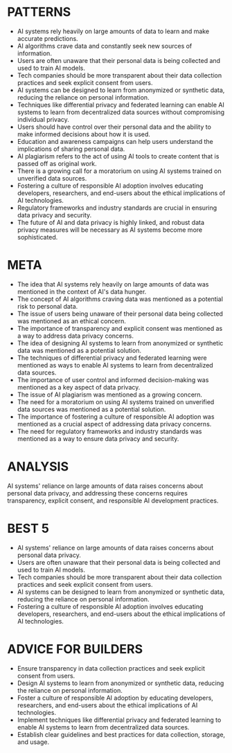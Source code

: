 # PATTERNS
* AI systems rely heavily on large amounts of data to learn and make accurate predictions.
* AI algorithms crave data and constantly seek new sources of information.
* Users are often unaware that their personal data is being collected and used to train AI models.
* Tech companies should be more transparent about their data collection practices and seek explicit consent from users.
* AI systems can be designed to learn from anonymized or synthetic data, reducing the reliance on personal information.
* Techniques like differential privacy and federated learning can enable AI systems to learn from decentralized data sources without compromising individual privacy.
* Users should have control over their personal data and the ability to make informed decisions about how it is used.
* Education and awareness campaigns can help users understand the implications of sharing personal data.
* AI plagiarism refers to the act of using AI tools to create content that is passed off as original work.
* There is a growing call for a moratorium on using AI systems trained on unverified data sources.
* Fostering a culture of responsible AI adoption involves educating developers, researchers, and end-users about the ethical implications of AI technologies.
* Regulatory frameworks and industry standards are crucial in ensuring data privacy and security.
* The future of AI and data privacy is highly linked, and robust data privacy measures will be necessary as AI systems become more sophisticated.

# META
* The idea that AI systems rely heavily on large amounts of data was mentioned in the context of AI's data hunger.
* The concept of AI algorithms craving data was mentioned as a potential risk to personal data.
* The issue of users being unaware of their personal data being collected was mentioned as an ethical concern.
* The importance of transparency and explicit consent was mentioned as a way to address data privacy concerns.
* The idea of designing AI systems to learn from anonymized or synthetic data was mentioned as a potential solution.
* The techniques of differential privacy and federated learning were mentioned as ways to enable AI systems to learn from decentralized data sources.
* The importance of user control and informed decision-making was mentioned as a key aspect of data privacy.
* The issue of AI plagiarism was mentioned as a growing concern.
* The need for a moratorium on using AI systems trained on unverified data sources was mentioned as a potential solution.
* The importance of fostering a culture of responsible AI adoption was mentioned as a crucial aspect of addressing data privacy concerns.
* The need for regulatory frameworks and industry standards was mentioned as a way to ensure data privacy and security.

# ANALYSIS
AI systems' reliance on large amounts of data raises concerns about personal data privacy, and addressing these concerns requires transparency, explicit consent, and responsible AI development practices.

# BEST 5
* AI systems' reliance on large amounts of data raises concerns about personal data privacy.
* Users are often unaware that their personal data is being collected and used to train AI models.
* Tech companies should be more transparent about their data collection practices and seek explicit consent from users.
* AI systems can be designed to learn from anonymized or synthetic data, reducing the reliance on personal information.
* Fostering a culture of responsible AI adoption involves educating developers, researchers, and end-users about the ethical implications of AI technologies.

# ADVICE FOR BUILDERS
* Ensure transparency in data collection practices and seek explicit consent from users.
* Design AI systems to learn from anonymized or synthetic data, reducing the reliance on personal information.
* Foster a culture of responsible AI adoption by educating developers, researchers, and end-users about the ethical implications of AI technologies.
* Implement techniques like differential privacy and federated learning to enable AI systems to learn from decentralized data sources.
* Establish clear guidelines and best practices for data collection, storage, and usage.
